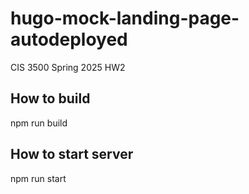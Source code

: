 # hugo-mock-landing-page-autodeployed
CIS 3500 Spring 2025 HW2

## How to build
npm run build

## How to start server
npm run start
